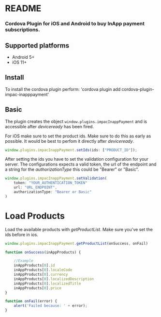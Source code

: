# README #

### Cordova Plugin for iOS and Android to buy InApp payment subscriptions. ###

## Supported platforms
- Android 5+
- iOS 11+

## Install
To install the cordova plugin perform:
'cordova plugin add cordova-plugin-impac-inapppayment'

## Basic

The plugin creates the object `window.plugins.impacInappPayment` and is accessible after *deviceready* has been fired.

For iOS make sure to set the product ids. Make sure to do this as early as possible. It would be best to perfom it directly after *deviceready*.

```js
window.plugins.impacInappPayment.setIds(ids: ["PRODUCT_ID"]);
```

After setting the ids you have to set the validation configuration for your server. The configurations expects a valid token, the url of the endpoint and a string for the *authorizationType* this could be "Bearer" or "Basic".
```js
window.plugins.impacInappPayment.setValidation(
    token: "YOUR_AUTHENTICATION_TOKEN"
    url: "URL_ENDPOINT",
    authorizationType: "Bearer or Basic" 
)
```


# Load Products

Load the available products with *getProductList*. Make sure you've set the ids before in ios.
```js 
window.plugins.impacInappPayment.getProductList(onSuccess, onFail)

function onSuccess(inAppProducts) {

    //Example
    inAppProducts[0].id
    inAppProducts[0].localeCode
    inAppProducts[0].currency
    inAppProducts[0].localizedDescription
    inAppProducts[0].localizedTitle
    inAppProducts[0].price
}

function onFail(error) {
    alert('Failed because: ' + error);
}
```
